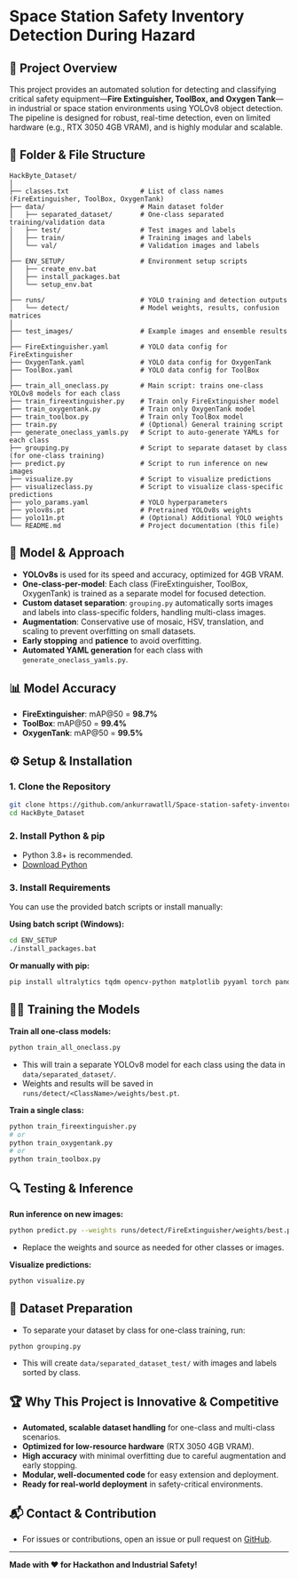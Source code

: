 # Space Station Safety Inventory Detection During Hazard

## 🚀 Project Overview
This project provides an automated solution for detecting and classifying critical safety equipment—**Fire Extinguisher, ToolBox, and Oxygen Tank**—in industrial or space station environments using YOLOv8 object detection. The pipeline is designed for robust, real-time detection, even on limited hardware (e.g., RTX 3050 4GB VRAM), and is highly modular and scalable.

## 📁 Folder & File Structure

```
HackByte_Dataset/
│
├── classes.txt                  # List of class names (FireExtinguisher, ToolBox, OxygenTank)
├── data/                        # Main dataset folder
│   ├── separated_dataset/       # One-class separated training/validation data
│   ├── test/                    # Test images and labels
│   ├── train/                   # Training images and labels
│   └── val/                     # Validation images and labels
│
├── ENV_SETUP/                   # Environment setup scripts
│   ├── create_env.bat
│   ├── install_packages.bat
│   └── setup_env.bat
│
├── runs/                        # YOLO training and detection outputs
│   └── detect/                  # Model weights, results, confusion matrices
│
├── test_images/                 # Example images and ensemble results
│
├── FireExtinguisher.yaml        # YOLO data config for FireExtinguisher
├── OxygenTank.yaml              # YOLO data config for OxygenTank
├── ToolBox.yaml                 # YOLO data config for ToolBox
│
├── train_all_oneclass.py        # Main script: trains one-class YOLOv8 models for each class
├── train_fireextinguisher.py    # Train only FireExtinguisher model
├── train_oxygentank.py          # Train only OxygenTank model
├── train_toolbox.py             # Train only ToolBox model
├── train.py                     # (Optional) General training script
├── generate_oneclass_yamls.py   # Script to auto-generate YAMLs for each class
├── grouping.py                  # Script to separate dataset by class (for one-class training)
├── predict.py                   # Script to run inference on new images
├── visualize.py                 # Script to visualize predictions
├── visualizeclass.py            # Script to visualize class-specific predictions
├── yolo_params.yaml             # YOLO hyperparameters
├── yolov8s.pt                   # Pretrained YOLOv8s weights
├── yolo11n.pt                   # (Optional) Additional YOLO weights
└── README.md                    # Project documentation (this file)
```

## 🧠 Model & Approach
- **YOLOv8s** is used for its speed and accuracy, optimized for 4GB VRAM.
- **One-class-per-model**: Each class (FireExtinguisher, ToolBox, OxygenTank) is trained as a separate model for focused detection.
- **Custom dataset separation**: `grouping.py` automatically sorts images and labels into class-specific folders, handling multi-class images.
- **Augmentation**: Conservative use of mosaic, HSV, translation, and scaling to prevent overfitting on small datasets.
- **Early stopping** and **patience** to avoid overfitting.
- **Automated YAML generation** for each class with `generate_oneclass_yamls.py`.

## 📊 Model Accuracy
- **FireExtinguisher**: mAP@50 = **98.7%**
- **ToolBox**: mAP@50 = **99.4%**
- **OxygenTank**: mAP@50 = **99.5%**

## ⚙️ Setup & Installation

### 1. Clone the Repository
```bash
git clone https://github.com/ankurrawatll/Space-station-safety-inventory-detection-during-hazard-.-.git
cd HackByte_Dataset
```

### 2. Install Python & pip
- Python 3.8+ is recommended.
- [Download Python](https://www.python.org/downloads/)

### 3. Install Requirements
You can use the provided batch scripts or install manually:

**Using batch script (Windows):**
```bash
cd ENV_SETUP
./install_packages.bat
```

**Or manually with pip:**
```bash
pip install ultralytics tqdm opencv-python matplotlib pyyaml torch pandas
```

## 🏋️‍♂️ Training the Models

**Train all one-class models:**
```bash
python train_all_oneclass.py
```
- This will train a separate YOLOv8 model for each class using the data in `data/separated_dataset/`.
- Weights and results will be saved in `runs/detect/<ClassName>/weights/best.pt`.

**Train a single class:**
```bash
python train_fireextinguisher.py
# or
python train_oxygentank.py
# or
python train_toolbox.py
```

## 🔍 Testing & Inference

**Run inference on new images:**
```bash
python predict.py --weights runs/detect/FireExtinguisher/weights/best.pt --source test_images/1.png
```
- Replace the weights and source as needed for other classes or images.

**Visualize predictions:**
```bash
python visualize.py
```

## 🧩 Dataset Preparation
- To separate your dataset by class for one-class training, run:
```bash
python grouping.py
```
- This will create `data/separated_dataset_test/` with images and labels sorted by class.

## 🏆 Why This Project is Innovative & Competitive
- **Automated, scalable dataset handling** for one-class and multi-class scenarios.
- **Optimized for low-resource hardware** (RTX 3050 4GB VRAM).
- **High accuracy** with minimal overfitting due to careful augmentation and early stopping.
- **Modular, well-documented code** for easy extension and deployment.
- **Ready for real-world deployment** in safety-critical environments.

## 📬 Contact & Contribution
- For issues or contributions, open an issue or pull request on [GitHub](https://github.com/ankurrawatll/Space-station-safety-inventory-detection-during-hazard-.-).

---

**Made with ❤️ for Hackathon and Industrial Safety!** 